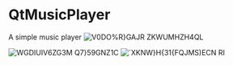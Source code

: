 # QtMusicPlayer
A simple music player
![V0DO%R}GAJR ZKWUMHZH4QL](https://user-images.githubusercontent.com/51040511/141080240-04533747-d180-4104-82e2-2d957b214294.png)

![WGDIUIV6ZG3M Q7}59GNZ1C](https://user-images.githubusercontent.com/51040511/141080875-d0a0b9ae-c381-44d5-b599-67d52ee131d2.png)
![`XKNW}H{31{FQJMS)ECN RI](https://user-images.githubusercontent.com/51040511/141081010-05831d8b-bdd3-4233-8485-9288ee4a4617.png)
